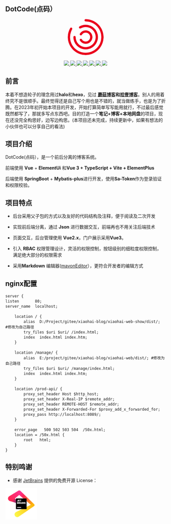 ## DotCode(点码）
<p align=center>
  <a href="https://gitee.com/wch2019/xiaohai-blog">
    <img src="./doc/image/favicon.ico" alt="DotCode" style="border-radius: 50%">
  </a>
</p>

<p align="center">
   <a target="_blank" href="https://github.com/wch2019">
      <img src="https://img.shields.io/hexpm/l/plug.svg"/>
      <img src="https://img.shields.io/badge/JDK-17+-green.svg"/>
      <img src="https://img.shields.io/badge/springboot-2.7.7-green"/>
      <img src="https://img.shields.io/badge/vue-2.6.10-green"/>
      <img src="https://img.shields.io/badge/mysql-8.0+-green"/>
      <img src="https://img.shields.io/badge/mybatis--plus-3.5.3.1-green"/>
      <img src="https://img.shields.io/badge/redis-6.0.5-green"/>
   </a>
</p>

## 前言

​		本着不想造轮子的理念用过**halo**和**hexo**，见过 **[蘑菇博客](https://gitee.com/moxi159753/mogu_blog_v2)**和**[拾壹博客](https://gitee.com/quequnlong/shiyi-blog)**。别人的用着终究不是很顺手。最终觉得还是自己写个用也是不错的，就当做练手，也是为了折腾。在2023年初开始本项目的开发，开始打算简单写写能用就行，不过最后感觉既然都写了，那就多写点东西吧。目的打造一个**笔记+博客+本地网盘**的项目，现在还没完全构思好，边写边构思。(本项目还未完成，持续更新中，如果有想法的小伙伴也可以分享自己的看法)

##  项目介绍

DotCode(点码），是一个前后分离的博客系统。

前端使用 **Vue** + **ElementUi** 和**Vue 3 + TypeScript + Vite + ElementPlus**

后端使用 **SpringBoot** + **Mybatis-plus**进行开发，使用**Sa-Token**作为登录验证和权限校验。

## 项目特点

- 后台采用父子包的方式以及友好的代码结构及注释，便于阅读及二次开发

- 实现前后端分离，通过 **Json** 进行数据交互，前端再也不用关注后端技术

- 页面交互，后台管理使用 **Vue2.x**，门户展示采用**Vue3**。

- 引入 **RBAC** 权限管理设计，灵活的权限控制，按钮级别的细粒度权限控制，满足绝大部分的权限需求

- 采用**Markdown** 编辑器([mavonEditor](www.mavoneditor.com)），更符合开发者的编辑方式

## nginx配置

    server {
    listen       80;
    server_name  localhost;

        location / {
            alias  D:/Project/gitee/xiaohai-blog/xiaohai-web-show/dist/;  #修改为自己路径
            try_files $uri $uri/ /index.html;
            index  index.html index.htm;
        }

        location /manage/ {
            alias  E:/project/gitee/xiaohai-blog/xiaohai-web/dist/; #修改为自己路径
            try_files $uri $uri/ /manage/index.html;
            index  index.html index.htm;
        }

        location /prod-api/ {
			proxy_set_header Host $http_host;
			proxy_set_header X-Real-IP $remote_addr;
			proxy_set_header REMOTE-HOST $remote_addr;
			proxy_set_header X-Forwarded-For $proxy_add_x_forwarded_for;
			proxy_pass http://localhost:8089/;
		}

        error_page   500 502 503 504  /50x.html;
        location = /50x.html {
            root   html;
        }
    }

## 特别鸣谢

- 感谢 [JetBrains](https://jb.gg/OpenSourceSupport) 提供的免费开源 License：

[<img src="./doc/image/jb_beam.png" width="100" />](https://www.jetbrains.com/?from=xiaohai_blog)